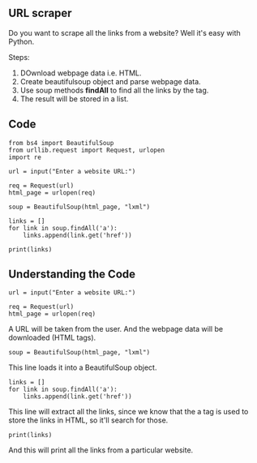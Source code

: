 ## URL scraper

Do you want to scrape all the links from a website?
Well it's easy with Python.

Steps:
1. DOwnload webpage data i.e. HTML.
2. Create beautifulsoup object and parse webpage data.
3. Use soup methods **findAll** to find all the links by the tag.
4. The result will be stored in a list.

## Code

```
from bs4 import BeautifulSoup
from urllib.request import Request, urlopen
import re

url = input("Enter a website URL:")

req = Request(url)
html_page = urlopen(req)

soup = BeautifulSoup(html_page, "lxml")

links = []
for link in soup.findAll('a'):
    links.append(link.get('href'))

print(links)
```

## Understanding the Code

```
url = input("Enter a website URL:")

req = Request(url)
html_page = urlopen(req)
```
A URL will be taken from the user. And the webpage data will be downloaded (HTML tags).

```
soup = BeautifulSoup(html_page, "lxml")
```
This line loads it into a BeautifulSoup object.


```
links = []
for link in soup.findAll('a'):
    links.append(link.get('href'))
```
This line will extract all the links, since we know that the a tag is used to store the links in HTML, so it'll search for those.

```
print(links)
```

And this will print all the links from a particular website.
